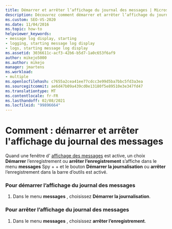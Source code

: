 ```yaml
---
title: Démarrer et arrêter l’affichage du journal des messages | Microsoft Docs
description: Découvrez comment démarrer et arrêter l’affichage du journal des messages lors du débogage à l’aide de l’outil Spy + + et de Visual Studio.
ms.custom: SEO-VS-2020
ms.date: 11/04/2016
ms.topic: how-to
helpviewer_keywords:
- message log display, starting
- logging, starting message log display
- logs, starting message log display
ms.assetid: 3036611c-acf3-42b6-b5d7-1a0c653f6af9
author: mikejo5000
ms.author: mikejo
manager: jmartens
ms.workload:
- multiple
ms.openlocfilehash: c7655a2cea41ee77cdcc3e99d5ba7bbc5fd3a3ea
ms.sourcegitcommit: ae6d47b09a439cd0e13180f5e89510e3e347fd47
ms.translationtype: MT
ms.contentlocale: fr-FR
ms.lasthandoff: 02/08/2021
ms.locfileid: "99896664"
---
```

# <a name="how-to-start-and-stop-the-message-log-display"></a>Comment : démarrer et arrêter l'affichage du journal des messages
Quand une fenêtre d' [affichage des messages](../debugger/messages-view.md) est active, un choix **Démarrer** l’enregistrement ou **arrêter l’enregistrement** s’affiche dans le menu **messages** Spy + + et le bouton **Démarrer la journalisation** ou **arrêter** l’enregistrement dans la barre d’outils est activé.

### <a name="to-start-the-message-log-display"></a>Pour démarrer l’affichage du journal des messages

1. Dans le menu **messages** , choisissez **Démarrer la journalisation**.

### <a name="to-stop-the-message-log-display"></a>Pour arrêter l’affichage du journal des messages

1. Dans le menu **messages** , choisissez **arrêter l’enregistrement**.